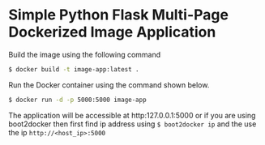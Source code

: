 # Simple Python Flask Multi-Page Dockerized Image Application

Build the image using the following command

```bash
$ docker build -t image-app:latest .
```

Run the Docker container using the command shown below.

```bash
$ docker run -d -p 5000:5000 image-app
```

The application will be accessible at http:127.0.0.1:5000 or if you are using boot2docker then first find ip address using `$ boot2docker ip` and the use the ip `http://<host_ip>:5000`
